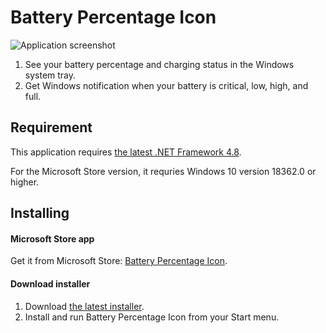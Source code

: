 # Battery Percentage Icon
![Application screenshot](https://raw.githubusercontent.com/soleon/percentage/master/percentage.png)

1. See your battery percentage and charging status in the Windows system tray.
2. Get Windows notification when your battery is critical, low, high, and full.

## Requirement
This application requires [the latest .NET Framework 4.8](https://dotnet.microsoft.com/download/dotnet-framework/net48).

For the Microsoft Store version, it requries Windows 10 version 18362.0 or higher.

## Installing
#### Microsoft Store app
Get it from Microsoft Store: [Battery Percentage Icon](https://www.microsoft.com/store/productId/9PCKT2B7DZMW).

#### Download installer
1. Download [the latest installer](https://github.com/soleon/percentage/releases).
2. Install and run Battery Percentage Icon from your Start menu.
